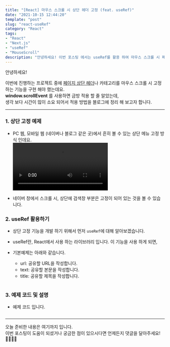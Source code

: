 ```yaml
---
title: "[React] 마우스 스크롤 시 상단 헤더 고정 (feat. useRef)"
date: "2021-10-15 12:44:20"
template: "post"
slug: "react-useRef"
category: "React"
tags:
- "React"
- "Next.js"
- "useRef"
- "MouseScroll"
description: "안녕하세요! 이번 포스팅 에서는 useRef를 활용 하여 마우스 스크롤 시 페이지 상단 헤더 고정하는 방법에 대해 알려 드리겠습니다."
---
```


안녕하세요!

이번에 진행하는 프로젝트 중에 <U>페이지 상단 헤더</U>나 카테고리를 마우스 스크롤 시 고정하는 기능을 구현 해야 했는데요.  
**window.scrollEvent** 를 사용하면 금방 적용 할 줄 알았는데,  
생각 보다 시간이 많이 소요 되어서 적용 방법을 블로그에 정리 해 보고자 합니다.

-----

### 1. 상단 고정 예제
- PC 웹, 모바일 웹 (네이버나 블로그 같은 곳)에서 흔히 볼 수 있는 상단 메뉴 고정 방식 인데요.  
![scroll](https://github.com/shinsangeun/shinsangeun.github.io/blob/master/static/assets/gif/scroll.mov)
  
- 네이버 창에서 스크롤 시, 상단에 검색창 부분은 고정이 되어 있는 것을 볼 수 있습니다.  


### 2. useRef 활용하기
- 상단 고정 기능을 개발 하기 위해서 먼저 `useRef`에 대해 알아보겠습니다.
- useRef란, React에서 사용 하는 라이브러리 입니다. 이 기능을 사용 하게 되면, 
  
- 기본예제는 아래와 같습니다.
    - url: 공유할 URL을 작성합니다.
    - text: 공유할 본문을 작성합니다.
    - title: 공유할 제목을 작성합니다.

```
```


### 3. 예제 코드 및 설명
- 예제 코드 입니다.

```
```


-----

오늘 준비한 내용은 여기까지 입니다.  
이번 포스팅이 도움이 되셨거나 궁금한 점이 있으시다면 언제든지 댓글을 달아주세요!🙋🏻‍♀️✨    

